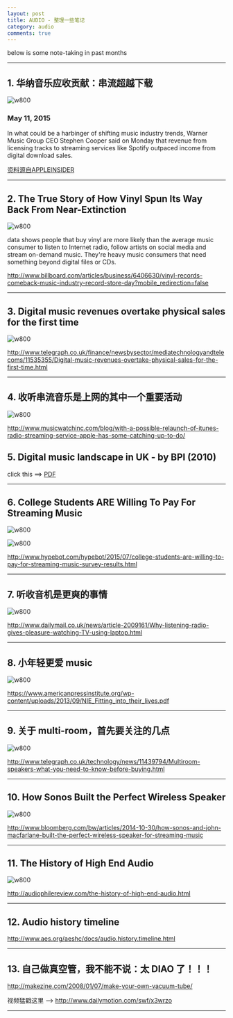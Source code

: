 ```yaml
---
layout: post
title: AUDIO - 整理一些笔记
category: audio
comments: true
---
```


<div class="message">
  below is some note-taking in past months
</div>

---

## 1. 华纳音乐应收贡献：串流超越下载

![w800](/photos_on_note/e69396093ba74ce14c53d377844bc970.jpg)

### May 11, 2015

In what could be a harbinger of shifting music industry trends, Warner Music Group CEO Stephen Cooper said on Monday that revenue from licensing tracks to streaming services like Spotify outpaced income from digital download sales.

[资料源自APPLEINSIDER](http://appleinsider.com/articles/15/05/11/warner-music-sees-streaming-revenue-surpass-downloads-for-first-time)

---

## 2. The True Story of How Vinyl Spun Its Way Back From Near-Extinction

![w800](/photos_on_note/4a93cd00b1d5e0914682371022059454.jpg)

data shows people that buy vinyl are more likely than the average music consumer to listen to Internet radio, follow artists on social media and stream on-demand music. They're heavy music consumers that need something beyond digital files or CDs.

http://www.billboard.com/articles/business/6406630/vinyl-records-comeback-music-industry-record-store-day?mobile_redirection=false

---

## 3. Digital music revenues overtake physical sales for the first time

![w800](/photos_on_note/b6d8d5cfb49b5f1380b524cef74e40d7.png)

http://www.telegraph.co.uk/finance/newsbysector/mediatechnologyandtelecoms/11535355/Digital-music-revenues-overtake-physical-sales-for-the-first-time.html

---

## 4. 收听串流音乐是上网的其中一个重要活动

![w800](/photos_on_note/af927b3ae8596398b2b93435f481489e.png)


http://www.musicwatchinc.com/blog/with-a-possible-relaunch-of-itunes-radio-streaming-service-apple-has-some-catching-up-to-do/

## 5. Digital music landscape in UK - by BPI (2010)

click this ==> [PDF](http://www.bpi.co.uk/assets/files/Digital%20Music%20Nation%202010.pdf)

---

## 6. College Students ARE Willing To Pay For Streaming Music

![w800](/photos_on_note/0a426c5e6f39903f11a7a4a4724d3732.png)

![w800](/photos_on_note/2ad68f806252d8ad36330abc4d58f450.png)

http://www.hypebot.com/hypebot/2015/07/college-students-are-willing-to-pay-for-streaming-music-survey-results.html

---

## 7. 听收音机是更爽的事情

![w800](/photos_on_note/f86b5de4357f0a7937b11b1d5591a69c.jpg)

http://www.dailymail.co.uk/news/article-2009161/Why-listening-radio-gives-pleasure-watching-TV-using-laptop.html

---

## 8. 小年轻更爱 music

![w800](/photos_on_note/35b5d2c0f379c21ced218d2d02b8dea7.png)

https://www.americanpressinstitute.org/wp-content/uploads/2013/09/NIE_Fitting_into_their_lives.pdf

---

## 9. 关于 multi-room，首先要关注的几点

![w800](/photos_on_note/87a79e955e5d48270a0488c8131f0c41.jpg)

http://www.telegraph.co.uk/technology/news/11439794/Multiroom-speakers-what-you-need-to-know-before-buying.html

---

## 10. How Sonos Built the Perfect Wireless Speaker

![w800](/photos_on_note/62cc6343c6f88c174c8925067433c479.jpg)

http://www.bloomberg.com/bw/articles/2014-10-30/how-sonos-and-john-macfarlane-built-the-perfect-wireless-speaker-for-streaming-music

---

## 11. The History of High End Audio

![w800](/photos_on_note/b0c46ed227534a76088cf873e75fb0a5.jpg)

http://audiophilereview.com/the-history-of-high-end-audio.html

---

## 12. Audio history timeline

http://www.aes.org/aeshc/docs/audio.history.timeline.html

---

## 13. 自己做真空管，我不能不说：太 DIAO 了！！！

http://makezine.com/2008/01/07/make-your-own-vacuum-tube/

视频猛戳这里 -->  http://www.dailymotion.com/swf/x3wrzo

---


